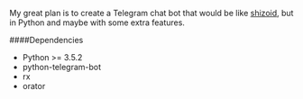 My great plan is to create a Telegram chat bot that would be like [shizoid](https://github.com/top4ek/shizoid), but in Python and maybe with some extra features.

####Dependencies
* Python >= 3.5.2
* python-telegram-bot
* rx
* orator